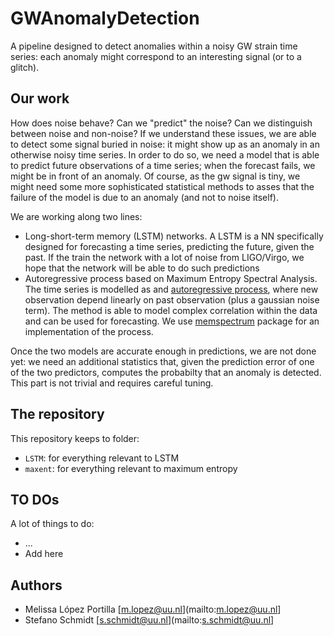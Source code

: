 # GWAnomalyDetection

A pipeline designed to detect anomalies within a noisy GW strain time series: each anomaly might correspond to an interesting signal (or to a glitch).

## Our work

How does noise behave? Can we "predict" the noise? Can we distinguish between noise and non-noise? If we understand these issues, we are able to detect some signal buried in noise: it might show up as an anomaly in an otherwise noisy time series.
In order to do so, we need a model that is able to predict future observations of a time series; when the forecast fails, we might be in front of an anomaly. Of course, as the gw signal is tiny, we might need some more sophisticated statistical methods to asses that the failure of the model is due to an anomaly (and not to noise itself).

We are working along two lines:
  * Long-short-term memory (LSTM) networks. A LSTM is a NN specifically designed for forecasting a time series, predicting the future, given the past. If the train the network with a lot of noise from LIGO/Virgo, we hope that the network will be able to do such predictions
  * Autoregressive process based on Maximum Entropy Spectral Analysis. The time series is modelled as and [autoregressive process](https://en.wikipedia.org/wiki/Autoregressive_model), where new observation depend linearly on past observation (plus a gaussian noise term). The method is able to model complex correlation within the data and can be used for forecasting. We use [memspectrum](https://github.com/martini-alessandro/Maximum-Entropy-Spectrum) package for an implementation of the process.
  
Once the two models are accurate enough in predictions, we are not done yet: we need an additional statistics that, given the prediction error of one of the two predictors, computes the probabilty that an anomaly is detected. This part is not trivial and requires careful tuning.

## The repository

This repository keeps to folder:
  * `LSTM`: for everything relevant to LSTM
  * `maxent`: for everything relevant to maximum entropy
  
## TO DOs
A lot of things to do:
  * ...
  * Add here
  
## Authors
+ Melissa López Portilla [m.lopez@uu.nl](mailto:m.lopez@uu.nl]
+ Stefano Schmidt [s.schmidt@uu.nl](mailto:s.schmidt@uu.nl]



